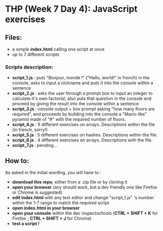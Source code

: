 # THP (Week 7 Day 4): JavaScript exercises

## Files:
- a simple **index.html** calling one script at once
- up to 7 different scripts 

### Scripts description:
- **script_1.js** : puts "Bonjour, monde !" ("Hello, world!" in french) in the console, asks to input a nickname and puts it into the console within a sentence
- **script_2.js** : asks the user through a prompt box to input an integer to calculate it's own factorial, also puts that question in the console and proceed by giving the result into the console within a sentence
- **script_3.js** : console output + box prompt asking "how many floors are required", and proceeds by building into the console a "Mario-like" pyramid made of "#" with the required number of floors.
- **script_4.js** : 9 different  exercises on arrays. Descriptions within the file (in french, sorry!)
- **script_5.js** : 5 different exercises on hashes. Descriptions within the file.
- **script_6.js** : 4 different exercises on arrays. Descriptions with the file.
- **script_7.js** : pending...

## How to:

As asked in the initial wording, you will have to :
- **download this repo**, either from a .zip file or by cloning it
- **open your browser** (any should work, but a dev friendly one like Firefox or Chrome is suggested)
- **edit index.html** with any text editor and change "script_1.js" 's number within the 1-7 range to match the required script 
- **open index.html in your browser**
- **open your console** within the dev inspector/tools (**CTRL + SHIFT + K** for Firefox ; **CTRL + SHIFT + J** for Chrome)
- **test a script !**